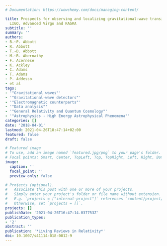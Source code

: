 ```yaml
---
# Documentation: https://wowchemy.com/docs/managing-content/

title: Prospects for observing and localizing gravitational-wave transients with Advanced
  LIGO, Advanced Virgo and KAGRA
subtitle: ''
summary: ''
authors:
- B.~P. Abbott
- R. Abbott
- T.~D. Abbott
- M.~R. Abernathy
- F. Acernese
- K. Ackley
- C. Adams
- T. Adams
- P. Addesso
- et al
tags:
- '"Gravitational waves"'
- '"Gravitational-wave detectors"'
- '"Electromagnetic counterparts"'
- '"Data analysis"'
- '"General Relativity and Quantum Cosmology"'
- '"Astrophysics - High Energy Astrophysical Phenomena"'
categories: []
date: '2018-04-01'
lastmod: 2021-04-26T18:47:14+02:00
featured: false
draft: false

# Featured image
# To use, add an image named `featured.jpg/png` to your page's folder.
# Focal points: Smart, Center, TopLeft, Top, TopRight, Left, Right, BottomLeft, Bottom, BottomRight.
image:
  caption: ''
  focal_point: ''
  preview_only: false

# Projects (optional).
#   Associate this post with one or more of your projects.
#   Simply enter your project's folder or file name without extension.
#   E.g. `projects = ["internal-project"]` references `content/project/deep-learning/index.md`.
#   Otherwise, set `projects = []`.
projects: []
publishDate: '2021-04-26T16:47:14.037753Z'
publication_types:
- '2'
abstract: ''
publication: '*Living Reviews in Relativity*'
doi: 10.1007/s41114-018-0012-9
---
```

